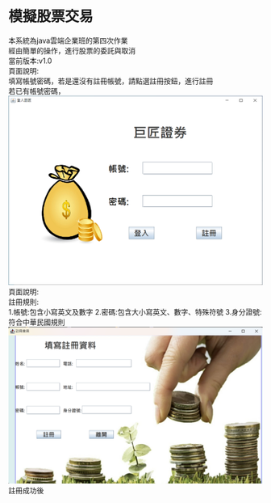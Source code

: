 # 模擬股票交易
本系統為java雲端企業班的第四次作業<br>
經由簡單的操作，進行股票的委託與取消<br>
當前版本:v1.0<br>
頁面說明:<br>
填寫帳號密碼，若是還沒有註冊帳號，請點選註冊按鈕，進行註冊<br>
若已有帳號密碼，
![巨匠證券](巨匠證券.png)
頁面說明:<br>
註冊規則:<br>
1.帳號:包含小寫英文及數字 2.密碼:包含大小寫英文、數字、特殊符號 3.身分證號:符合中華民國規則<br>
![股票操作](註冊會員.png)
註冊成功後
